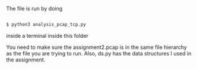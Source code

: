 The file is run by doing

```bash

$ python3 analysis_pcap_tcp.py

```

inside a terminal inside this folder

You need to make sure the assignment2.pcap is in the same file hierarchy as the file you are trying to run. Also, ds.py has the data structures I used in the assignment.